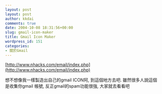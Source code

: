 ```yaml
---
layout: post
layout: post
author: kkdai
comments: true
date: 2004-10-08 18:31:56+00:00
slug: gmail-icon-maker
title: Gmail Icon Maker
wordpress_id: 151
categories:
- 關於Gmail
---
```


[http://www.nhacks.com/email/index.php](http://www.nhacks.com/email/index.php)


想不想像我一樣製造出自己的gmail ICON阿, 到這個地方去吧. 雖然很多人說這個是收集你gmail 帳號, 反正gmail的spam功能很強, 大家就去看看吧
